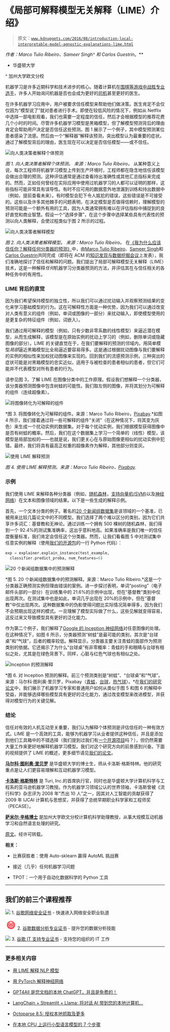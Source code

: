 # 《局部可解释模型无关解释（LIME）介绍》

> 原文：[`www.kdnuggets.com/2016/08/introduction-local-interpretable-model-agnostic-explanations-lime.html`](https://www.kdnuggets.com/2016/08/introduction-local-interpretable-model-agnostic-explanations-lime.html)

**作者：Marco Tulio Ribeiro*、Sameer Singh^ 和 Carlos Guestrin*。**

* 华盛顿大学

^ 加州大学欧文分校

机器学习是许多近期科学和技术进步的核心。随着计算机在[围棋等游戏中战胜专业选手](https://deepmind.com/alpha-go.html)，许多人开始询问机器是否也会成为更好的[司机](https://www.google.com/selfdrivingcar/)甚至更好的医生。

在许多机器学习应用中，用户被要求信任模型来帮助他们做决策。医生肯定不会仅仅因为“模型说了”就对患者进行手术。即使在较低风险的情况下，例如从 Netflix 中选择一部电影观看，我们也需要一定程度的信任，然后才会根据模型的推荐花费几个小时的时间。尽管许多机器学习模型是黑箱模型，但了解模型预测背后的理由肯定会帮助用户决定是否信任这些预测。图 1 展示了一个例子，其中模型预测某位患者感染了流感。然后由一个“解释器”解释该预测，突出模型认为最重要的症状。通过了解模型背后的理由，医生现在可以决定是否信任模型——或不信任。

![向人类决策者解释个体预测](https://d3ansictanv2wj.cloudfront.net/figure1-a9533a3fb9bb9ace6ee96b4cdc9b6bcb.jpg)

*图 1.  向人类决策者解释个体预测。 来源：Marco Tulio Ribeiro。* 从某种意义上说，每次工程师将机器学习模型上传到生产环境时，工程师都在隐含地信任该模型会做出合理的预测。这种评估通常是通过查看持出准确性或其他汇总指标来完成的。然而，正如任何曾经在实际应用中使用过机器学习的人都可以证明的那样，这些指标可能非常具有误导性。有时不应可用的数据意外地泄漏到训练和持出数据中（例如，提前查看未来）。有时模型会犯下令人尴尬的错误，这些错误是不可接受的。这些以及许多其他棘手的问题表明，在决定模型是否值得信赖时，理解模型的预测可能是一个额外有用的工具，因为人类通常拥有难以在评估指标中捕捉到的良好直觉和商业智慧。假设一个“选择步骤”，在这个步骤中选择某些具有代表性的预测以向人类解释，会使过程类似于图 2 所示的过程。

![向人类决策者解释模型](https://d3ansictanv2wj.cloudfront.net/figure2-802e0856e423b6bf8862843102243a8b.jpg)

*图 2. 向人类决策者解释模型。 来源：Marco Tulio Ribeiro。* 在[《我为什么应该信任你？解释任何分类器的预测》](http://arxiv.org/pdf/1602.04938.pdf)中，由[Marco Tulio Ribeiro](http://homes.cs.washington.edu/~marcotcr/)、[Sameer Singh](http://sameersingh.org/)和[Carlos Guestrin](https://homes.cs.washington.edu/~guestrin/)共同完成（即将在 ACM 的[知识发现与数据挖掘会议](http://www.kdd.org/kdd2016/)上发表），我们准确地探讨了信任和解释的问题。我们提出了局部可解释模型无关解释（LIME）技术，这是一种解释*任何*机器学习分类器预测的方法，并评估其在与信任相关的各种任务中的有用性。

### LIME 背后的直觉

因为我们希望保持模型的独立性，所以我们可以通过扰动输入并观察预测结果的变化来学习基础模型的行为。这在可解释性方面是一种优势，因为我们可以通过改变对人类有意义的组件（例如，单词或图像的一部分）来扰动输入，即使模型使用的是更复杂的特征组件（例如，词嵌入）。

我们通过用可解释的模型（例如，只有少数非零系数的线性模型）来逼近潜在模型，从而生成解释，该模型是在原始实例的扰动上学习的（例如，删除单词或隐藏图像的部分）。LIME 的关键直觉在于，在我们要解释的预测的邻域内，用简单模型*局部*逼近黑箱模型比全局逼近要容易得多。这是通过根据扰动图像与我们要解释的实例的相似性来加权扰动图像来实现的。回到我们的流感预测示例，三种突出的症状可能是对黑箱模型的忠实近似，适用于与被检查的患者相似的患者，但它们可能并不代表模型对所有患者的行为。

请参见图 3，了解 LIME 在图像分类中的工作原理。假设我们想解释一个分类器，该分类器预测图像中包含树蛙的可能性。我们取左侧的图像，并将其划分为可解释的组件（连续超像素）。

![将图像转化为可解释的组件](https://d3ansictanv2wj.cloudfront.net/figure3-2cea505fe733a4713eeff3b90f696507.jpg)

*图 3. 将图像转化为可解释的组件。来源：Marco Tulio Ribeiro，[Pixabay](https://pixabay.com/en/love-valentine-s-day-pose-heart-903178/).*如图 4 所示，我们接着通过将一些可解释的组件“关闭”（在这种情况下，将其变为灰色）来生成一个扰动实例的数据集。对于每个扰动实例，我们根据模型获得图像中是否有树蛙的概率。然后，我们在这个数据集上学习一个简单的（线性）模型，该模型是局部加权的——也就是说，我们更关心在与原始图像更相似的扰动实例中犯错。最终，我们将具有最高正权重的超像素作为解释，其他部分则变灰。

![使用 LIME 解释预测](https://d3ansictanv2wj.cloudfront.net/figure4-99d9ea184dd35876e0dbae81f6fce038.jpg)

*图 4. 使用 LIME 解释预测。来源：Marco Tulio Ribeiro，[Pixabay](https://pixabay.com/en/love-valentine-s-day-pose-heart-903178/).*

### 示例

我们使用 LIME 来解释各种分类器（例如，[随机森林](https://en.wikipedia.org/wiki/Random_forest)，[支持向量机(SVM)](https://en.wikipedia.org/wiki/Support_vector_machine)以及[神经网络](https://en.wikipedia.org/wiki/Artificial_neural_network)）在文本和图像领域的结果。以下是一些生成的解释示例。

首先，一个文本分类的例子。著名的[20 个新闻组数据集](http://qwone.com/~jason/20Newsgroups/)是该领域的一个基准，已被用来比较几篇论文中的不同模型。我们选择了两个难以区分的类别，因为它们共享许多词汇：基督教和无神论。通过训练一个拥有 500 棵树的随机森林，我们得到一个 92.4%的测试集准确率，这出乎意料地高。如果准确率是我们唯一的信任度衡量标准，我们肯定会信任这个分类器。然而，让我们看看图 5 中对测试集中任意实例的解释（使用[我们的开源包](https://github.com/marcotcr/lime)的一行 Python 代码）：

```py
exp = explainer.explain_instance(test_example, 
  classifier.predict_proba, num_features=6)
```

![20 个新闻组数据集中的预测解释](https://d3ansictanv2wj.cloudfront.net/figure5-cd7d3c5128549df1e957bf8f9f93bb2b.jpg)

*图 5. 20 个新闻组数据集中的预测解释。来源：Marco Tulio Ribeiro.*这是一个分类器正确预测实例但理由错误的案例。进一步探讨表明，单词“posting”（电子邮件头部的一部分）在训练集中的 21.6%的示例中出现，但在“基督教”类别中仅出现两次。在测试集中也是如此，单词几乎出现在 20%的示例中，但在“基督教”中仅出现两次。这种数据集中的伪影使得问题比实际情况简单得多，因为我们不会预期出现这样的模式。一旦理解了模型实际做了什么，这些见解就变得容易，这反过来又导致模型具有更好的泛化能力。

作为第二个例子，我们解释了[Google 的 Inception 神经网络](https://github.com/google/inception)对任意图像的处理。在这种情况下，如图 6 所示，分类器预测“树蛙”是最可能的类别，其次是“台球桌”和“气球”，后者的概率较低。解释显示，分类器主要关注青蛙的面部作为预测类别的依据。它还揭示了为什么“台球桌”有非零概率：青蛙的手和眼睛与台球有相似之处，尤其是在绿色背景下。同样，心脏与红色气球也有相似之处。

![Inception 的预测解释](https://d3ansictanv2wj.cloudfront.net/Figure-6-c8db425eefec7cff5a3cf035a40d8841.jpg)

*图 6. 对 Inception 预测的解释。前三个预测类别是“树蛙”、“台球桌”和“气球”。来源：马尔科·图利奥·里贝罗，Pixabay（[青蛙](https://pixabay.com/en/love-valentine-s-day-pose-heart-903178/)，[台球](https://pixabay.com/en/billiards-dutch-colors-pool-cue-1263076/)，[热气球](https://pixabay.com/en/hot-air-balloon-balloon-1378998/)）。*在[我们的研究论文](http://arxiv.org/abs/1602.04938)中，我们展示了机器学习专家和普通用户如何从类似于图 5 和图 6 的解释中受益，并能够选择哪些模型具有更好的泛化能力，通过改变模型来改进模型，并获得对模型行为的关键见解。

### 结论

信任对有效的人机互动至关重要，我们认为解释个体预测是评估信任的一种有效方式。LIME 是一个高效的工具，能够为机器学习从业者提供这种信任，并且是添加到他们工具箱中的不错选择（我们提到过我们有[一个开源项目](https://github.com/marcotcr/lime)吗？），但仍然需要大量工作来更好地解释机器学习模型。我们对这个研究方向的前景感到兴奋。下面的视频提供了 LIME 的概述，更多细节请见[我们的论文](http://arxiv.org/abs/1602.04938)。

**[马尔科·图利奥·里贝罗](https://homes.cs.washington.edu/~marcotcr/)** 是华盛顿大学的博士生，师从卡洛斯·格斯特林。他的研究重点是让人们更容易理解和互动机器学习模型。

**[卡洛斯·格斯特林](https://twitter.com/guestrin)** 是 Turi, Inc.的首席执行官，同时也是华盛顿大学计算机科学与工程系的亚马逊机器学习教授。作为机器学习领域公认的世界领袖，卡洛斯曾被《流行科学》杂志评为 2008 年“杰出 10 人”之一，因其对人工智能的贡献获得了 2009 年 IJCAI 计算机与思想奖，并获得了总统早期职业科学家和工程师奖（PECASE）。

**[萨米尔·辛格博士](http://sameersingh.org/)** 是加州大学欧文分校计算机科学助理教授，从事大规模互动机器学习和自然语言处理的研究。

[原文](https://www.oreilly.com/learning/introduction-to-local-interpretable-model-agnostic-explanations-lime)。经许可转载。

**相关：**

+   比赛获胜者：使用 Auto-sklearn 赢得 AutoML 挑战赛

+   接近（几乎）任何机器学习问题

+   TPOT：一个用于自动化数据科学的 Python 工具

* * *

## 我们的前三个课程推荐

![](img/0244c01ba9267c002ef39d4907e0b8fb.png) 1\. [谷歌网络安全证书](https://www.kdnuggets.com/google-cybersecurity) - 快速进入网络安全职业轨道

![](img/e225c49c3c91745821c8c0368bf04711.png) 2\. [谷歌数据分析专业证书](https://www.kdnuggets.com/google-data-analytics) - 提升您的数据分析技能

![](img/0244c01ba9267c002ef39d4907e0b8fb.png) 3\. [谷歌 IT 支持专业证书](https://www.kdnuggets.com/google-itsupport) - 支持您的组织的 IT 工作

* * *

### 更多相关内容

+   [用 LIME 解释 NLP 模型](https://www.kdnuggets.com/2022/01/explain-nlp-models-lime.html)

+   [用 PyTorch 解释神经网络](https://www.kdnuggets.com/2022/01/interpretable-neural-networks-pytorch.html)

+   [GPT4All 是您文档的本地 ChatGPT，并且是免费的！](https://www.kdnuggets.com/2023/06/gpt4all-local-chatgpt-documents-free.html)

+   [LangChain + Streamlit + Llama: 将对话 AI 带到您的本地计算机…](https://www.kdnuggets.com/2023/08/langchain-streamlit-llama-bringing-conversational-ai-local-machine.html)

+   [Octoparse 8.5: 授权本地抓取及更多](https://www.kdnuggets.com/2022/02/octoparse-85-empowering-local-scraping.html)

+   [在本地 CPU 上运行小型语言模型的 7 个步骤](https://www.kdnuggets.com/7-steps-to-running-a-small-language-model-on-a-local-cpu)

